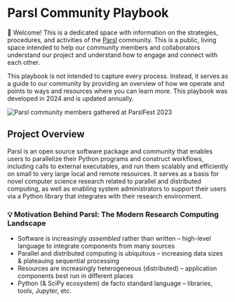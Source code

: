 # Parsl Community Playbook

👋 Welcome! This is a dedicated space with information on the strategies, procedures, and activities of the [Parsl](https://github.com/Parsl/parsl) community. This is a public, living space intended to help our community members and collaborators understand our project and understand how to engage and connect with each other.

This playbook is not intended to capture every process. Instead, it serves as a guide to our community by providing an overview of how we operate and points to ways and resources where you can learn more. This playbook was developed in 2024 and is updated annually.

![Parsl community members gathered at ParslFest 2023](https://parsl-project.org/parslfest/2023/pf2023-banner.png)

## Project Overview
Parsl is an open source software package and community that enables users to parallelize their Python programs and construct workflows, including calls to external executables, and run them scalably and efficiently on small to very large local and remote resources. It serves as a basis for novel computer science research related to parallel and distributed computing, as well as enabling system administrators to support their users via a Python library that integrates with their research environment.

### 💡 Motivation Behind Parsl: The Modern Research Computing Landscape
- Software is increasingly *assembled* rather than written – high-level language to integrate components from many sources
- Parallel and distributed computing is ubiquitous – increasing data sizes & plateauing sequential processing
- Resources are increasingly heterogeneous (distributed) – application components best run in different places
- Python (& SciPy ecosystem) de facto standard language – libraries, tools, Jupyter, etc.

